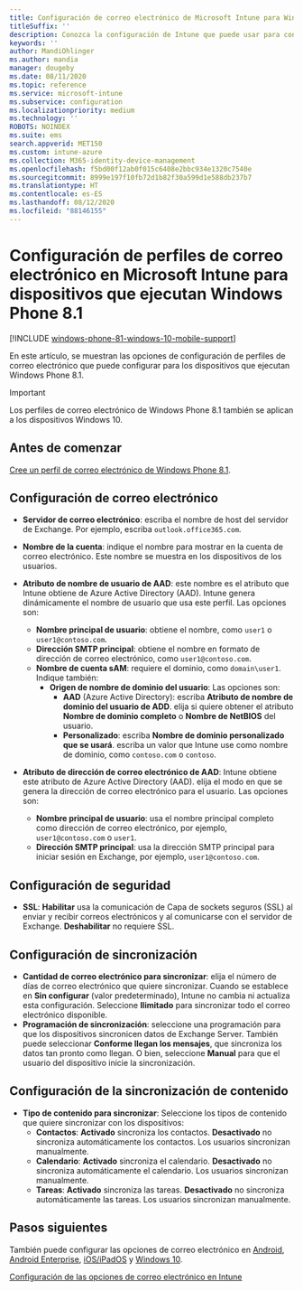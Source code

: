 ```yaml
---
title: Configuración de correo electrónico de Microsoft Intune para Windows Phone 8.1
titleSuffix: ''
description: Conozca la configuración de Intune que puede usar para configurar las conexiones de correo electrónico en dispositivos que ejecutan Windows Phone 8.1.
keywords: ''
author: MandiOhlinger
ms.author: mandia
manager: dougeby
ms.date: 08/11/2020
ms.topic: reference
ms.service: microsoft-intune
ms.subservice: configuration
ms.localizationpriority: medium
ms.technology: ''
ROBOTS: NOINDEX
ms.suite: ems
search.appverid: MET150
ms.custom: intune-azure
ms.collection: M365-identity-device-management
ms.openlocfilehash: f5bd00f12ab0f015c6408e2bbc934e1320c7540e
ms.sourcegitcommit: 8999e197f10fb72d1b82f30a599d1e588db237b7
ms.translationtype: HT
ms.contentlocale: es-ES
ms.lasthandoff: 08/12/2020
ms.locfileid: "88146155"
---
```

# <a name="email-profile-settings-in-microsoft-intune-for-devices-running-windows-phone-81"></a>Configuración de perfiles de correo electrónico en Microsoft Intune para dispositivos que ejecutan Windows Phone 8.1

[!INCLUDE [windows-phone-81-windows-10-mobile-support](../includes/windows-phone-81-windows-10-mobile-support.md)]

En este artículo, se muestran las opciones de configuración de perfiles de correo electrónico que puede configurar para los dispositivos que ejecutan Windows Phone 8.1.

>[!IMPORTANT]
>Los perfiles de correo electrónico de Windows Phone 8.1 también se aplican a los dispositivos Windows 10.

## <a name="before-you-begin"></a>Antes de comenzar

[Cree un perfil de correo electrónico de Windows Phone 8.1](email-settings-configure.md).

## <a name="email-settings"></a>Configuración de correo electrónico

- **Servidor de correo electrónico**: escriba el nombre de host del servidor de Exchange. Por ejemplo, escriba `outlook.office365.com`.
- **Nombre de la cuenta**: indique el nombre para mostrar en la cuenta de correo electrónico. Este nombre se muestra en los dispositivos de los usuarios.
- **Atributo de nombre de usuario de AAD**: este nombre es el atributo que Intune obtiene de Azure Active Directory (AAD). Intune genera dinámicamente el nombre de usuario que usa este perfil. Las opciones son:
  - **Nombre principal de usuario**: obtiene el nombre, como `user1` o `user1@contoso.com`.
  - **Dirección SMTP principal**: obtiene el nombre en formato de dirección de correo electrónico, como `user1@contoso.com`.
  - **Nombre de cuenta sAM**: requiere el dominio, como `domain\user1`. Indique también:
    - **Origen de nombre de dominio del usuario**: Las opciones son:
      - **AAD** (Azure Active Directory): escriba **Atributo de nombre de dominio del usuario de ADD**. elija si quiere obtener el atributo **Nombre de dominio completo** o **Nombre de NetBIOS** del usuario.
      - **Personalizado**: escriba **Nombre de dominio personalizado que se usará**. escriba un valor que Intune use como nombre de dominio, como `contoso.com` o `contoso`.

- **Atributo de dirección de correo electrónico de AAD**: Intune obtiene este atributo de Azure Active Directory (AAD). elija el modo en que se genera la dirección de correo electrónico para el usuario. Las opciones son:
  - **Nombre principal de usuario**: usa el nombre principal completo como dirección de correo electrónico, por ejemplo, `user1@contoso.com` o `user1`.
  - **Dirección SMTP principal**: usa la dirección SMTP principal para iniciar sesión en Exchange, por ejemplo, `user1@contoso.com`.

## <a name="security-settings"></a>Configuración de seguridad

- **SSL**: **Habilitar** usa la comunicación de Capa de sockets seguros (SSL) al enviar y recibir correos electrónicos y al comunicarse con el servidor de Exchange. **Deshabilitar** no requiere SSL.

## <a name="synchronization-settings"></a>Configuración de sincronización

- **Cantidad de correo electrónico para sincronizar**: elija el número de días de correo electrónico que quiere sincronizar. Cuando se establece en **Sin configurar** (valor predeterminado), Intune no cambia ni actualiza esta configuración. Seleccione **Ilimitado** para sincronizar todo el correo electrónico disponible.
- **Programación de sincronización**: seleccione una programación para que los dispositivos sincronicen datos de Exchange Server. También puede seleccionar **Conforme llegan los mensajes**, que sincroniza los datos tan pronto como llegan. O bien, seleccione **Manual** para que el usuario del dispositivo inicie la sincronización.

## <a name="content-sync-settings"></a>Configuración de la sincronización de contenido

- **Tipo de contenido para sincronizar**: Seleccione los tipos de contenido que quiere sincronizar con los dispositivos:
  - **Contactos**: **Activado** sincroniza los contactos. **Desactivado** no sincroniza automáticamente los contactos. Los usuarios sincronizan manualmente.
  - **Calendario**: **Activado** sincroniza el calendario. **Desactivado** no sincroniza automáticamente el calendario. Los usuarios sincronizan manualmente.
  - **Tareas**: **Activado** sincroniza las tareas. **Desactivado** no sincroniza automáticamente las tareas. Los usuarios sincronizan manualmente.

## <a name="next-steps"></a>Pasos siguientes

También puede configurar las opciones de correo electrónico en [Android](email-settings-android.md), [Android Enterprise](email-settings-android-enterprise.md), [iOS/iPadOS](email-settings-ios.md) y [Windows 10](email-settings-windows-10.md).

[Configuración de las opciones de correo electrónico en Intune](email-settings-configure.md)

